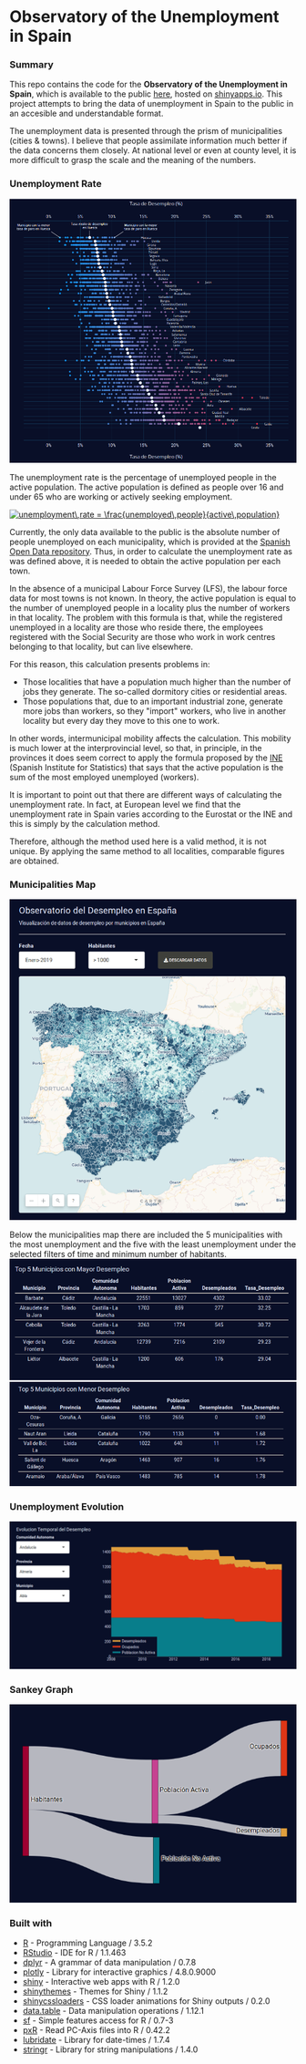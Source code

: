 # Observatory of the Unemployment in Spain

### Summary
This repo contains the code for the **Observatory of the Unemployment in Spain**, which is available to the public [here](https://imartinezl.shinyapps.io/spain-unemployment/), hosted on [shinyapps.io](https://www.shinyapps.io/). This project attempts to bring the data of unemployment in Spain to the public in an accesible and understandable format.

The unemployment data is presented through the prism of municipalities (cities & towns). I believe that people assimilate information much better if the data concerns them closely. At national level or even at county level, it is more difficult to grasp the scale and the meaning of the numbers.

### Unemployment Rate

![](docs/unemployment_rate.png)

The unemployment rate is the percentage of unemployed people in the active population.
The active population is defined as people over 16 and under 65 who are working or actively seeking employment. 

<a href="https://www.codecogs.com/eqnedit.php?latex=unemployment\,rate&space;=&space;\frac{unemployed\,people}{active\,population}" target="_blank"><img src="https://latex.codecogs.com/gif.latex?unemployment\,rate&space;=&space;\frac{unemployed\,people}{active\,population}" title="unemployment\,rate = \frac{unemployed\,people}{active\,population}" /></a>

Currently, the only data available to the public is the absolute number of people unemployed on each municipality, which is provided at the [Spanish Open Data repository](https://datos.gob.es/es/catalogo/e00142804-paro-registrado-por-municipios). Thus, in order to calculate the unemployment rate as was defined above, it is needed to obtain the active population per each town. 

In the absence of a municipal Labour Force Survey (LFS), the labour force data for most towns is not known. In theory, the active population is equal to the number of unemployed people in a locality plus the number of workers in that locality. The problem with this formula is that, while the registered unemployed in a locality are those who reside there, the employees registered with the Social Security are those who work in work centres belonging to that locality, but can live elsewhere.

For this reason, this calculation presents problems in:

- Those localities that have a population much higher than the number of jobs they generate. The so-called dormitory cities or residential areas.
- Those populations that, due to an important industrial zone, generate more jobs than workers, so they "import" workers, who live in another locality but every day they move to this one to work.

In other words, intermunicipal mobility affects the calculation. This mobility is much lower at the interprovincial level, so that, in principle, in the provinces it does seem correct to apply the formula proposed by the [INE](http://ine.es/) (Spanish Institute for Statistics) that says that the active population is the sum of the most employed unemployed (workers).

It is important to point out that there are different ways of calculating the unemployment rate. In fact, at European level we find that the unemployment rate in Spain varies according to the Eurostat or the INE and this is simply by the calculation method.

Therefore, although the method used here is a valid method, it is not unique. By applying the same method to all localities, comparable figures are obtained.


### Municipalities Map

![](docs/municipalities_map.png)

Below the municipalities map there are included the 5 municipalities with the most unemployment and the five with the least unemployment under the selected filters of time and minimum number of habitants.
![](docs/top_five_unemployment.png)
![](docs/bottom_five_unemployment.png)

### Unemployment Evolution
![](docs/unemployment_evolution.png)

### Sankey Graph

![](docs/sankey.png)

### Built with
- [R](https://www.r-project.org/) - Programming Language / 3.5.2
- [RStudio](https://www.rstudio.com/) - IDE for R / 1.1.463 
- [dplyr](https://dplyr.tidyverse.org/) - A grammar of data manipulation / 0.7.8 
- [plotly](https://plot.ly/r/) - Library for interactive graphics / 4.8.0.9000
- [shiny](https://shiny.rstudio.com/) - Interactive web apps with R / 1.2.0
- [shinythemes](https://rstudio.github.io/shinythemes/) - Themes for Shiny / 1.1.2
- [shinycssloaders](https://github.com/andrewsali/shinycssloaders) - CSS loader animations for Shiny outputs  / 0.2.0
- [data.table](https://cran.r-project.org/web/packages/data.table/vignettes/datatable-intro.html) - Data manipulation operations / 1.12.1
- [sf](http://r-spatial.github.io/sf/) - Simple features access for R / 0.7-3
- [pxR](http://pxr.r-forge.r-project.org/) - Read PC-Axis files into R / 0.42.2
- [lubridate](https://lubridate.tidyverse.org/) - Library for date-times / 1.7.4
- [stringr](https://stringr.tidyverse.org/index.html) - Library for string manipulations / 1.4.0

